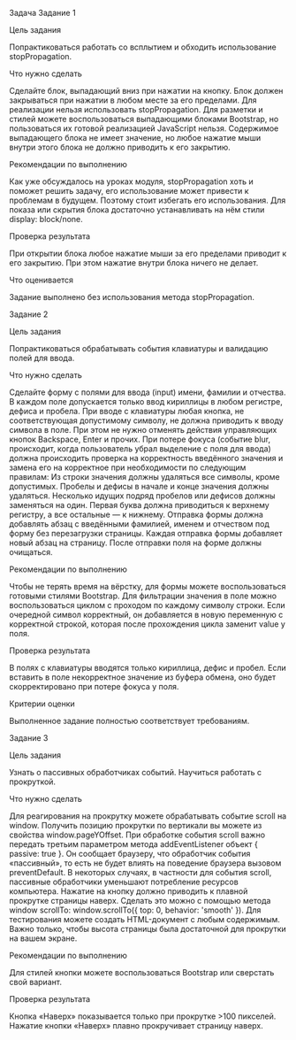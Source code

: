 Задача
Задание 1


Цель задания

Попрактиковаться работать со всплытием и обходить использование stopPropagation.



Что нужно сделать

Сделайте блок, выпадающий вниз при нажатии на кнопку. Блок должен закрываться при нажатии в любом месте за его пределами. Для реализации нельзя использовать stopPropagation. Для разметки и стилей можете воспользоваться выпадающими блоками Bootstrap, но пользоваться их готовой реализацией JavaScript нельзя. Содержимое выпадающего блока не имеет значение, но любое нажатие мыши внутри этого блока не должно приводить к его закрытию.



Рекомендации по выполнению

Как уже обсуждалось на уроках модуля, stopPropagation хоть и поможет решить задачу, его использование может привести к проблемам в будущем. Поэтому стоит избегать его использования.
Для показа или скрытия блока достаточно устанавливать на нём стили display: block/none.


Проверка результата

При открытии блока любое нажатие мыши за его пределами приводит к его закрытию. При этом нажатие внутри блока ничего не делает.



Что оценивается

Задание выполнено без использования метода stopPropagation.



Задание 2


Цель задания

Попрактиковаться обрабатывать события клавиатуры и валидацию полей для ввода.



Что нужно сделать

Сделайте форму с полями для ввода (input) имени, фамилии и отчества. В каждом поле допускается только ввод кириллицы в любом регистре, дефиса и пробела. При вводе с клавиатуры любая кнопка, не соответствующая допустимому символу, не должна приводить к вводу символа в поле. При этом не нужно отменять действия управляющих кнопок Backspace, Enter и прочих.
При потере фокуса (событие blur, происходит, когда пользователь убрал выделение с поля для ввода) должна происходить проверка на корректность введённого значения и замена его на корректное при необходимости по следующим правилам:
Из строки значения должны удаляться все символы, кроме допустимых.
Пробелы и дефисы в начале и конце значения должны удаляться.
Несколько идущих подряд пробелов или дефисов должны заменяться на один.
Первая буква должна приводиться к верхнему регистру, а все остальные — к нижнему.
Отправка формы должна добавлять абзац с введёнными фамилией, именем и отчеством под форму без перезагрузки страницы. Каждая отправка формы добавляет новый абзац на страницу. После отправки поля на форме должны очищаться.


Рекомендации по выполнению

Чтобы не терять время на вёрстку, для формы можете воспользоваться готовыми стилями Bootstrap.
Для фильтрации значения в поле можно воспользоваться циклом с проходом по каждому символу строки. Если очередной символ корректный, он добавляется в новую переменную с корректной строкой, которая после прохождения цикла заменит value у поля.


Проверка результата

В полях с клавиатуры вводятся только кириллица, дефис и пробел.
Если вставить в поле некорректное значение из буфера обмена, оно будет скорректировано при потере фокуса у поля.


Критерии оценки

Выполненное задание полностью соответствует требованиям.



Задание 3


Цель задания

Узнать о пассивных обработчиках событий. Научиться работать с прокруткой.



Что нужно сделать

Для реагирования на прокрутку можете обрабатывать событие scroll на window. Получить позицию прокрутки по вертикали вы можете из свойства window.pageYOffset. При обработке события scroll важно передать третьим параметром метода addEventListener объект { passive: true }. Он сообщает браузеру, что обработчик события «пассивный», то есть не будет влиять на поведение браузера вызовом preventDefault. В некоторых случаях, в частности для события scroll, пассивные обработчики уменьшают потребление ресурсов компьютера.
Нажатие на кнопку должно приводить к плавной прокрутке страницы наверх. Сделать это можно с помощью метода window scrollTo: window.scrollTo({ top: 0, behavior: 'smooth' }).
Для тестирования можете создать HTML-документ с любым содержимым. Важно только, чтобы высота страницы была достаточной для прокрутки на вашем экране.


Рекомендации по выполнению

Для стилей кнопки можете воспользоваться Bootstrap или сверстать свой вариант.



Проверка результата

Кнопка «Наверх» показывается только при прокрутке >100 пикселей.
Нажатие кнопки «Наверх» плавно прокручивает страницу наверх.
